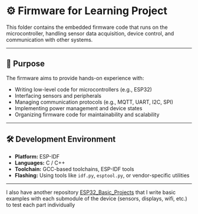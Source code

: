 # ⚙️ Firmware for Learning Project

This folder contains the embedded firmware code that runs on the microcontroller, handling sensor data acquisition, device control, and communication with other systems.

---

## 🎯 Purpose

The firmware aims to provide hands-on experience with:

- Writing low-level code for microcontrollers (e.g., ESP32)
- Interfacing sensors and peripherals
- Managing communication protocols (e.g., MQTT, UART, I2C, SPI)
- Implementing power management and device states
- Organizing firmware code for maintainability and scalability

---

## 🛠 Development Environment

- **Platform:** ESP-IDF 
- **Languages:** C / C++  
- **Toolchain:** GCC-based toolchains, ESP-IDF tools
- **Flashing:** Using tools like `idf.py`, `esptool.py`, or vendor-specific utilities

---

I also have another repository [ESP32_Basic_Projects](https://github.com/ErikMiyoshi/ESP32_Basic_Projects) that I write basic examples with each submodule of the device (sensors, displays, wifi, etc.) to test each part individually
